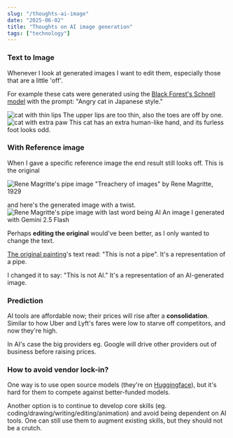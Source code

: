 ```yaml
---
slug: "/thoughts-ai-image"
date: "2025-06-02"
title: "Thoughts on AI image generation"
tags: ["technology"]
---
```


### Text to Image

Whenever I look at generated images I want to edit them, especially those that are a little 'off'.

For example these cats were generated using the [Black Forest's Schnell model](https://huggingface.co/spaces/black-forest-labs/FLUX.1-schnell) with the prompt: "Angry cat in Japanese style."

<img src='../../img/cat_1.webp' alt="cat with thin lips" />
<span>The upper lips are too thin, also the toes are off by one.</span>

<img src='../../img/cat_2.webp' alt="cat with extra paw" />
<span>This cat has an extra human-like hand, and its furless foot looks odd.</span>

### With Reference image

When I gave a specific reference image the end result still looks off. This is the original

<img src='../../img/original.jpg' alt="Rene Magritte's pipe image" />
<span>"Treachery of images" by Rene Magritte, 1929</span>

and here's the generated image with a twist.
<img src='../../img/pipe.png' alt="Rene Magritte's pipe image with last word being AI" />
<span>An image I generated with Gemini 2.5 Flash</span>

Perhaps **editing the original** would've been better, as I only wanted to change the text.

[The original painting](https://www.dailyartmagazine.com/painting-week-rene-magritte-treachery-images/)'s text read: "This is not a pipe". It's a representation of a pipe.

I changed it to say: "This is not AI." It's a representation of an AI-generated image.

### Prediction

AI tools are affordable now; their prices will rise after a **consolidation**. Similar to how Uber and Lyft's fares were low to starve off competitors, and now they're high.

In AI's case the big providers eg. Google will drive other providers out of business before raising prices.

### How to avoid vendor lock-in?

One way is to use open source models (they're on [Huggingface](https://huggingface.co/)), but it's hard for them to compete against better-funded models.

Another option is to continue to develop core skills (eg. coding/drawing/writing/editing/animation) and avoid being dependent on AI tools. One can still use them to augment existing skills, but they should not be a crutch.
